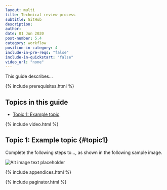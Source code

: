 ```yaml
---
layout: multi
title: Technical review process
subtitle: GitHub
description:
author:
date: 01 Jun 2020
post-number: 5.4
category: workflow
position-in-category: 4
include-in-pre-reqs: "false"
include-in-quickstart: "false"
video_url: "none"
---
```


This guide describes...

{% include prerequisites.html %}

## Topics in this guide

- [Topic 1: Example topic](#topic1)

{% include video.html %}

## Topic 1: Example topic {#topic1}

Complete the following steps to..., as shown in the following sample image.

![Alt image text placeholder](../assets/images/05-workflow/tr-process/github/img-placeholder.png)

{% include appendices.html %}

{% include paginator.html %}
